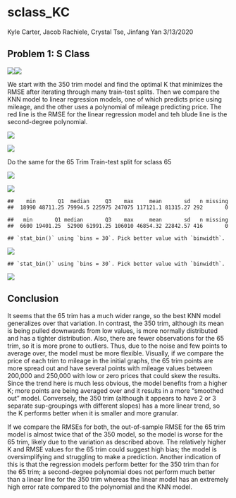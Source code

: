 sclass\_KC
================
Kyle Carter, Jacob Rachiele, Crystal Tse, Jinfang Yan
3/13/2020

## Problem 1: S Class

![](sclass_KC_files/figure-gfm/unnamed-chunk-1-1.png)<!-- -->![](sclass_KC_files/figure-gfm/unnamed-chunk-1-2.png)<!-- -->

We start with the 350 trim model and find the optimal K that minimizes
the RMSE after iterating through many train-test splits. Then we compare
the KNN model to linear regression models, one of which predicts price
using mileage, and the other uses a polynomial of mileage predicting
price. The red line is the RMSE for the linear regression model and teh
blude line is the second-degree polynomial.

![](sclass_KC_files/figure-gfm/unnamed-chunk-2-1.png)<!-- -->

![](sclass_KC_files/figure-gfm/unnamed-chunk-3-1.png)<!-- -->

Do the same for the 65 Trim Train-test split for sclass
    65

![](sclass_KC_files/figure-gfm/unnamed-chunk-4-1.png)<!-- -->

![](sclass_KC_files/figure-gfm/unnamed-chunk-5-1.png)<!-- -->

    ##    min       Q1  median     Q3    max     mean       sd   n missing
    ##  18990 48711.25 79994.5 225975 247075 117121.1 81315.27 292       0

    ##   min       Q1 median       Q3    max     mean       sd   n missing
    ##  6600 19401.25  52900 61991.25 106010 46854.32 22842.57 416       0

    ## `stat_bin()` using `bins = 30`. Pick better value with `binwidth`.

![](sclass_KC_files/figure-gfm/unnamed-chunk-6-1.png)<!-- -->

    ## `stat_bin()` using `bins = 30`. Pick better value with `binwidth`.

![](sclass_KC_files/figure-gfm/unnamed-chunk-6-2.png)<!-- -->

## Conclusion

It seems that the 65 trim has a much wider range, so the best KNN model
generalizes over that variation. In contrast, the 350 trim, although its
mean is being pulled downwards from low values, is more normally
distributed and has a tighter distribution. Also, there are fewer
observations for the 65 trim, so it is more prone to outliers. Thus, due
to the noise and few points to average over, the model must be more
flexible. Visually, if we compare the price of each trim to mileage in
the initial graphs, the 65 trim points are more spread out and have
several points with mileage values between 200,000 and 250,000 with low
or zero prices that could skew the results. Since the trend here is much
less obvious, the model benefits from a higher K; more points are being
averaged over and it results in a more “smoothed out” model. Conversely,
the 350 trim (although it appears to have 2 or 3 separate sup-groupings
with different slopes) has a more linear trend, so the K performs better
when it is smaller and more granular.

If we compare the RMSEs for both, the out-of-sample RMSE for the 65 trim
model is almost twice that of the 350 model, so the model is worse for
the 65 trim, likely due to the variation as described above. The
relatively higher K and RMSE values for the 65 trim could suggest high
bias; the model is oversimplifying and struggling to make a prediction.
Another indication of this is that the regression models perform better
for the 350 trim than for the 65 trim; a second-degree polynomial does
not perform much better than a linear line for the 350 trim whereas the
linear model has an extremely high error rate compared to the polynomial
and the KNN model.
